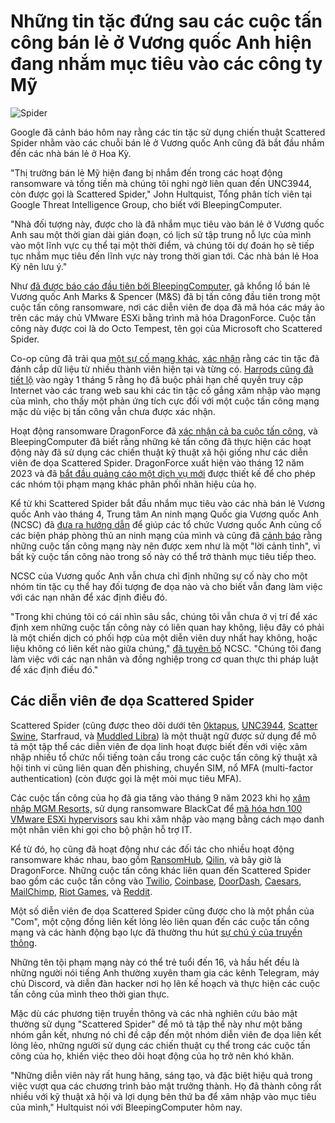 # Những tin tặc đứng sau các cuộc tấn công bán lẻ ở Vương quốc Anh hiện đang nhắm mục tiêu vào các công ty Mỹ

![Spider](https://www.bleepstatic.com/content/hl-images/2025/05/14/spider_cyber.jpg)

Google đã cảnh báo hôm nay rằng các tin tặc sử dụng chiến thuật Scattered Spider nhằm vào các chuỗi bán lẻ ở Vương quốc Anh cũng đã bắt đầu nhắm đến các nhà bán lẻ ở Hoa Kỳ.

"Thị trường bán lẻ Mỹ hiện đang bị nhắm đến trong các hoạt động ransomware và tống tiền mà chúng tôi nghi ngờ liên quan đến UNC3944, còn được gọi là Scattered Spider," John Hultquist, Tổng phân tích viên tại Google Threat Intelligence Group, cho biết với BleepingComputer.

"Nhà đối tượng này, được cho là đã nhắm mục tiêu vào bán lẻ ở Vương quốc Anh sau một thời gian dài gián đoạn, có lịch sử tập trung nỗ lực của mình vào một lĩnh vực cụ thể tại một thời điểm, và chúng tôi dự đoán họ sẽ tiếp tục nhắm mục tiêu đến lĩnh vực này trong thời gian tới. Các nhà bán lẻ Hoa Kỳ nên lưu ý."

Như [đã được báo cáo đầu tiên bởi BleepingComputer,](https://www.bleepingcomputer.com/news/security/marks-and-spencer-breach-linked-to-scattered-spider-ransomware-attack/) gã khổng lồ bán lẻ Vương quốc Anh Marks & Spencer (M&S) đã bị tấn công đầu tiên trong một cuộc tấn công ransomware, nơi các diễn viên đe dọa đã mã hóa các máy ảo trên các máy chủ VMware ESXi bằng trình mã hóa DragonForce. Cuộc tấn công này được coi là do Octo Tempest, tên gọi của Microsoft cho Scattered Spider.

Co-op cũng đã trải qua [một sự cố mạng khác](https://www.bleepingcomputer.com/news/security/uk-retailer-co-op-shuts-down-some-it-systems-after-hack-attempt/), [xác nhận](https://www.bleepingcomputer.com/news/security/co-op-confirms-data-theft-after-dragonforce-ransomware-claims-attack/) rằng các tin tặc đã đánh cắp dữ liệu từ nhiều thành viên hiện tại và từng có. [Harrods cũng đã tiết lộ](https://www.bleepingcomputer.com/news/security/harrods-the-next-uk-retailer-targeted-in-a-cyberattack/) vào ngày 1 tháng 5 rằng họ đã buộc phải hạn chế quyền truy cập Internet vào các trang web sau khi các tin tặc cố gắng xâm nhập vào mạng của mình, cho thấy một phản ứng tích cực đối với một cuộc tấn công mạng mặc dù việc bị tấn công vẫn chưa được xác nhận.

Hoạt động ransomware DragonForce ​​​​​đã [xác nhận cả ba cuộc tấn công](https://www.bleepingcomputer.com/news/security/co-op-confirms-data-theft-after-dragonforce-ransomware-claims-attack/), và BleepingComputer đã biết rằng những kẻ tấn công đã thực hiện các hoạt động này đã sử dụng các chiến thuật kỹ thuật xã hội giống như các diễn viên đe dọa Scattered Spider. DragonForce xuất hiện vào tháng 12 năm 2023 và đã [bắt đầu quảng cáo một dịch vụ mới](https://www.bleepingcomputer.com/news/security/dragonforce-expands-ransomware-model-with-white-label-branding-scheme/) được thiết kế để cho phép các nhóm tội phạm mạng khác phân phối nhãn hiệu của họ.

Kể từ khi Scattered Spider bắt đầu nhắm mục tiêu vào các nhà bán lẻ Vương quốc Anh vào tháng 4, Trung tâm An ninh mạng Quốc gia Vương quốc Anh (NCSC) đã [đưa ra hướng dẫn](https://www.bleepingcomputer.com/news/security/uk-shares-security-tips-after-major-retail-cyberattacks/) để giúp các tổ chức Vương quốc Anh củng cố các biện pháp phòng thủ an ninh mạng của mình và cũng đã [cảnh báo](https://www.bleepingcomputer.com/news/security/uk-ncsc-cyberattacks-impacting-uk-retailers-are-a-wake-up-call/) rằng những cuộc tấn công mạng này nên được xem như là một "lời cảnh tỉnh", vì bất kỳ cuộc tấn công nào trong số này có thể trở thành mục tiêu tiếp theo.

NCSC của Vương quốc Anh vẫn chưa chỉ định những sự cố này cho một nhóm tin tặc cụ thể hay đối tượng đe dọa nào và cho biết vẫn đang làm việc với các nạn nhân để xác định điều đó.

"Trong khi chúng tôi có cái nhìn sâu sắc, chúng tôi vẫn chưa ở vị trí để xác định xem những cuộc tấn công này có liên quan hay không, liệu đây có phải là một chiến dịch có phối hợp của một diễn viên duy nhất hay không, hoặc liệu không có liên kết nào giữa chúng," [đã tuyên bố](https://www.ncsc.gov.uk/blog-post/incidents-impacting-retailers) NCSC. "Chúng tôi đang làm việc với các nạn nhân và đồng nghiệp trong cơ quan thực thi pháp luật để xác định điều đó."

## Các diễn viên đe dọa Scattered Spider

Scattered Spider (cũng được theo dõi dưới tên [0ktapus](https://www.bleepingcomputer.com/news/security/twilio-hackers-hit-over-130-orgs-in-massive-okta-phishing-attack/), [UNC3944](https://www.mandiant.com/resources/blog/unc3944-sms-phishing-sim-swapping-ransomware), [Scatter Swine](https://www.bleepingcomputer.com/news/security/okta-one-time-mfa-passcodes-exposed-in-twilio-cyberattack/), Starfraud, và [Muddled Libra](https://unit42.paloaltonetworks.com/muddled-libra/)) là một thuật ngữ được sử dụng để mô tả một tập thể các diễn viên đe dọa linh hoạt được biết đến với việc xâm nhập nhiều tổ chức nổi tiếng toàn cầu trong các cuộc tấn công kỹ thuật xã hội tinh vi cũng liên quan đến phishing, chuyển SIM, nổ MFA (multi-factor authentication) (còn được gọi là mệt mỏi mục tiêu MFA).

Các cuộc tấn công của họ đã gia tăng vào tháng 9 năm 2023 khi họ [xâm nhập MGM Resorts,](https://www.bleepingcomputer.com/news/security/mgm-resorts-shuts-down-it-systems-after-cyberattack/) sử dụng ransomware BlackCat để [mã hóa hơn 100 VMware ESXi hypervisors](https://www.bleepingcomputer.com/news/security/mgm-casinos-esxi-servers-allegedly-encrypted-in-ransomware-attack/) sau khi xâm nhập vào mạng bằng cách mạo danh một nhân viên khi gọi cho bộ phận hỗ trợ IT.

Kể từ đó, họ cũng đã hoạt động như các đối tác cho nhiều hoạt động ransomware khác nhau, bao gồm [RansomHub](https://reliaquest.com/blog/scattered-spider-x-ransomhub-a-new-partnership/), [Qilin](https://www.bleepingcomputer.com/news/security/microsoft-links-scattered-spider-hackers-to-qilin-ransomware-attacks/), và bây giờ là DragonForce. Những cuộc tấn công khác liên quan đến Scattered Spider bao gồm các cuộc tấn công vào [Twilio](https://www.bleepingcomputer.com/news/security/twilio-hackers-hit-over-130-orgs-in-massive-okta-phishing-attack/), [Coinbase](https://www.bleepingcomputer.com/news/security/coinbase-cyberattack-targeted-employees-with-fake-sms-alert/), [DoorDash](https://www.bleepingcomputer.com/news/security/doordash-discloses-new-data-breach-tied-to-twilio-hackers/), [Caesars](https://www.bleepingcomputer.com/news/security/caesars-entertainment-confirms-ransom-payment-customer-data-theft/), [MailChimp](https://www.bleepingcomputer.com/news/security/mailchimp-discloses-new-breach-after-employees-got-hacked/), [Riot Games](https://www.bleepingcomputer.com/news/security/riot-games-receives-ransom-demand-from-hackers-refuses-to-pay/), và [Reddit](https://www.bleepingcomputer.com/news/security/reddit-hackers-threaten-to-leak-data-stolen-in-february-breach/).

Một số diễn viên đe dọa Scattered Spider cũng được cho là một phần của "Com", một cộng đồng liên kết lỏng lẻo liên quan đến các cuộc tấn công mạng và các hành động bạo lực đã thường thu hút [sự chú ý của truyền thông](https://www.404media.co/high-life-hackers-national-menace-acg-the-comm-braiden-williams/).

Những tên tội phạm mạng này có thể trẻ tuổi đến 16, và hầu hết đều là những người nói tiếng Anh thường xuyên tham gia các kênh Telegram, máy chủ Discord, và diễn đàn hacker nơi họ lên kế hoạch và thực hiện các cuộc tấn công của mình theo thời gian thực.

Mặc dù các phương tiện truyền thông và các nhà nghiên cứu bảo mật thường sử dụng "Scattered Spider" để mô tả tập thể này như một băng nhóm gắn kết, nhưng nó chỉ đề cập đến một nhóm diễn viên đe dọa liên kết lỏng lẻo, những người sử dụng các chiến thuật cụ thể trong các cuộc tấn công của họ, khiến việc theo dõi hoạt động của họ trở nên khó khăn.

"Những diễn viên này rất hung hăng, sáng tạo, và đặc biệt hiệu quả trong việc vượt qua các chương trình bảo mật trưởng thành. Họ đã thành công rất nhiều với kỹ thuật xã hội và lợi dụng bên thứ ba để xâm nhập vào mục tiêu của mình," Hultquist nói với BleepingComputer hôm nay.